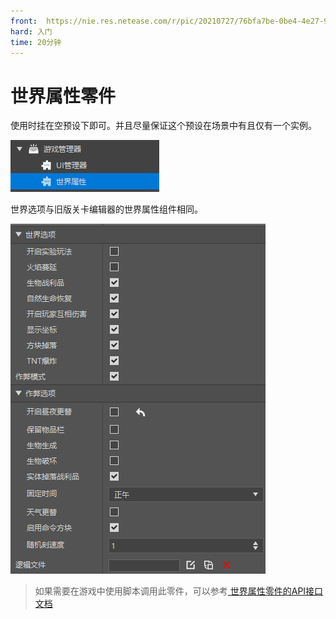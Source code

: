 ```yaml
---
front: 	https://nie.res.netease.com/r/pic/20210727/76bfa7be-0be4-4e27-91a3-b5268695f359.png
hard: 入门
time: 20分钟
---
```



# 世界属性零件

使用时挂在空预设下即可。并且尽量保证这个预设在场景中有且仅有一个实例。

![parts004](./images/parts004.png)

世界选项与旧版关卡编辑器的世界属性组件相同。

![parts005](./images/parts005.png)

>如果需要在游戏中使用脚本调用此零件，可以参考<a href="../../../../mcdocs/3-PresetAPI/预设对象/零件/世界属性零件WorldPart.html" rel="noopenner"> 世界属性零件的API接口文档 </a>